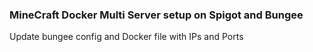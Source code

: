 ### MineCraft Docker Multi Server setup on Spigot and Bungee

Update bungee config and Docker file with IPs and Ports